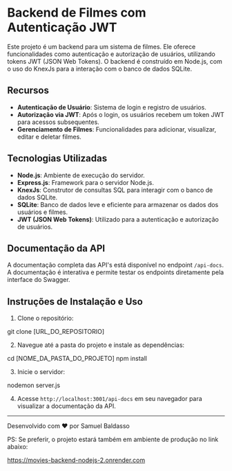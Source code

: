 # Backend de Filmes com Autenticação JWT

Este projeto é um backend para um sistema de filmes. Ele oferece funcionalidades como autenticação e autorização de usuários, utilizando tokens JWT (JSON Web Tokens). O backend é construído em Node.js, com o uso do KnexJs para a interação com o banco de dados SQLite.

## Recursos

- **Autenticação de Usuário**: Sistema de login e registro de usuários.
- **Autorização via JWT**: Após o login, os usuários recebem um token JWT para acessos subsequentes.
- **Gerenciamento de Filmes**: Funcionalidades para adicionar, visualizar, editar e deletar filmes.

## Tecnologias Utilizadas

- **Node.js**: Ambiente de execução do servidor.
- **Express.js**: Framework para o servidor Node.js.
- **KnexJs**: Construtor de consultas SQL para interagir com o banco de dados SQLite.
- **SQLite**: Banco de dados leve e eficiente para armazenar os dados dos usuários e filmes.
- **JWT (JSON Web Tokens)**: Utilizado para a autenticação e autorização de usuários.

## Documentação da API

A documentação completa das API's está disponível no endpoint `/api-docs`. A documentação é interativa e permite testar os endpoints diretamente pela interface do Swagger.

## Instruções de Instalação e Uso

1. Clone o repositório:

git clone [URL_DO_REPOSITORIO]

2. Navegue até a pasta do projeto e instale as dependências:

cd [NOME_DA_PASTA_DO_PROJETO]
npm install

3. Inicie o servidor:

nodemon server.js

4. Acesse `http://localhost:3001/api-docs` em seu navegador para visualizar a documentação da API.

---

Desenvolvido com ❤️ por Samuel Baldasso


PS: Se preferir, o projeto estará também em ambiente de produção no link abaixo:

https://movies-backend-nodejs-2.onrender.com
